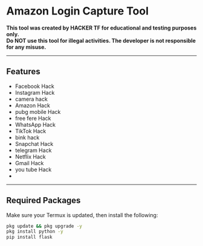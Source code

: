 # Amazon Login Capture Tool

**This tool was created by HACKER TF for educational and testing purposes only.**  
**Do NOT use this tool for illegal activities. The developer is not responsible for any misuse.**

---

## Features

- Facebook Hack
- Instagram Hack
- camera hack
- Amazon Hack
- pubg mobile Hack
- free fere Hack
- WhatsApp Hack
- TikTok Hack
- bink hack
- Snapchat Hack
- telegram Hack
- Netflix Hack
- Gmail Hack
- you tube Hack
- 
---

## Required Packages

Make sure your Termux is updated, then install the following:

```bash
pkg update && pkg upgrade -y
pkg install python -y
pip install flask
